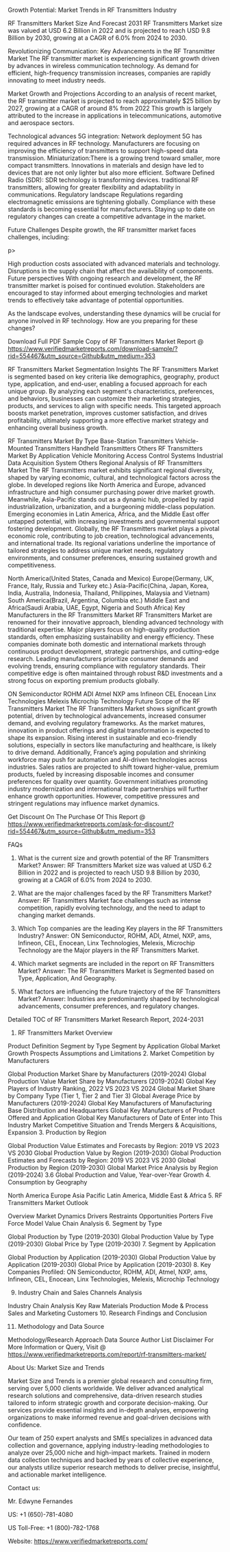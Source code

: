 Growth Potential: Market Trends in RF Transmitters Industry


RF Transmitters Market Size And Forecast 2031
RF Transmitters Market size was valued at USD 6.2 Billion in 2022 and is projected to reach USD 9.8 Billion by 2030, growing at a CAGR of 6.0% from 2024 to 2030.

Revolutionizing Communication: Key Advancements in the RF Transmitter Market
The RF transmitter market is experiencing significant growth driven by advances in wireless communication technology. As demand for efficient, high-frequency transmission increases, companies are rapidly innovating to meet industry needs.

Market Growth and Projections
According to an analysis of recent market, the RF transmitter market is projected to reach approximately $25 billion by 2027, growing at a CAGR of around 8% from 2022 This growth is largely attributed to the increase in applications in telecommunications, automotive and aerospace sectors.

Technological advances
5G integration: Network deployment 5G has required advances in RF technology. Manufacturers are focusing on improving the efficiency of transmitters to support high-speed data transmission.
Miniaturization:There is a growing trend toward smaller, more compact transmitters. Innovations in materials and design have led to devices that are not only lighter but also more efficient.
Software Defined Radio (SDR): SDR technology is transforming devices. traditional RF transmitters, allowing for greater flexibility and adaptability in communications.
Regulatory landscape
Regulations regarding electromagnetic emissions are tightening globally. Compliance with these standards is becoming essential for manufacturers. Staying up to date on regulatory changes can create a competitive advantage in the market.

Future Challenges
Despite growth, the RF transmitter market faces challenges, including:

p>

High production costs associated with advanced materials and technology.
Disruptions in the supply chain that affect the availability of components.
Future perspectives
With ongoing research and development, the RF transmitter market is poised for continued evolution. Stakeholders are encouraged to stay informed about emerging technologies and market trends to effectively take advantage of potential opportunities.

As the landscape evolves, understanding these dynamics will be crucial for anyone involved in RF technology. How are you preparing for these changes?

Download Full PDF Sample Copy of RF Transmitters Market Report @ https://www.verifiedmarketreports.com/download-sample/?rid=554467&utm_source=Github&utm_medium=353

RF Transmitters Market Segmentation Insights
The RF Transmitters Market is segmented based on key criteria like demographics, geography, product type, application, and end-user, enabling a focused approach for each unique group. By analyzing each segment's characteristics, preferences, and behaviors, businesses can customize their marketing strategies, products, and services to align with specific needs. This targeted approach boosts market penetration, improves customer satisfaction, and drives profitability, ultimately supporting a more effective market strategy and enhancing overall business growth.

RF Transmitters Market By Type
Base-Station Transmitters
Vehicle-Mounted Transmitters
Handheld Transmitters
Others
RF Transmitters Market By Application
Vehicle Monitoring
Access Control Systems
Industrial Data Acquisition System
Others
Regional Analysis of RF Transmitters Market
The RF Transmitters market exhibits significant regional diversity, shaped by varying economic, cultural, and technological factors across the globe. In developed regions like North America and Europe, advanced infrastructure and high consumer purchasing power drive market growth. Meanwhile, Asia-Pacific stands out as a dynamic hub, propelled by rapid industrialization, urbanization, and a burgeoning middle-class population. Emerging economies in Latin America, Africa, and the Middle East offer untapped potential, with increasing investments and governmental support fostering development. Globally, the RF Transmitters market plays a pivotal economic role, contributing to job creation, technological advancements, and international trade. Its regional variations underline the importance of tailored strategies to address unique market needs, regulatory environments, and consumer preferences, ensuring sustained growth and competitiveness.

North America(United States, Canada and Mexico)
Europe(Germany, UK, France, Italy, Russia and Turkey etc.)
Asia-Pacific(China, Japan, Korea, India, Australia, Indonesia, Thailand, Philippines, Malaysia and Vietnam)
South America(Brazil, Argentina, Columbia etc.)
Middle East and Africa(Saudi Arabia, UAE, Egypt, Nigeria and South Africa)
Key Manufacturers in the RF Transmitters Market
RF Transmitters Market are renowned for their innovative approach, blending advanced technology with traditional expertise. Major players focus on high-quality production standards, often emphasizing sustainability and energy efficiency. These companies dominate both domestic and international markets through continuous product development, strategic partnerships, and cutting-edge research. Leading manufacturers prioritize consumer demands and evolving trends, ensuring compliance with regulatory standards. Their competitive edge is often maintained through robust R&D investments and a strong focus on exporting premium products globally.

ON Semiconductor
ROHM
ADI
Atmel
NXP
ams
Infineon
CEL
Enocean
Linx Technologies
Melexis
Microchip Technology
Future Scope of the RF Transmitters Market
The RF Transmitters Market shows significant growth potential, driven by technological advancements, increased consumer demand, and evolving regulatory frameworks. As the market matures, innovation in product offerings and digital transformation is expected to shape its expansion. Rising interest in sustainable and eco-friendly solutions, especially in sectors like manufacturing and healthcare, is likely to drive demand. Additionally, France’s aging population and shrinking workforce may push for automation and AI-driven technologies across industries. Sales ratios are projected to shift toward higher-value, premium products, fueled by increasing disposable incomes and consumer preferences for quality over quantity. Government initiatives promoting industry modernization and international trade partnerships will further enhance growth opportunities. However, competitive pressures and stringent regulations may influence market dynamics.

Get Discount On The Purchase Of This Report @ https://www.verifiedmarketreports.com/ask-for-discount/?rid=554467&utm_source=Github&utm_medium=353

FAQs
1. What is the current size and growth potential of the RF Transmitters Market?
Answer: RF Transmitters Market size was valued at USD 6.2 Billion in 2022 and is projected to reach USD 9.8 Billion by 2030, growing at a CAGR of 6.0% from 2024 to 2030.

2. What are the major challenges faced by the RF Transmitters Market?
Answer: RF Transmitters Market face challenges such as intense competition, rapidly evolving technology, and the need to adapt to changing market demands.

3. Which Top companies are the leading Key players in the RF Transmitters Industry?
Answer: ON Semiconductor, ROHM, ADI, Atmel, NXP, ams, Infineon, CEL, Enocean, Linx Technologies, Melexis, Microchip Technology are the Major players in the RF Transmitters Market.

4. Which market segments are included in the report on RF Transmitters Market?
Answer: The RF Transmitters Market is Segmented based on Type, Application, And Geography.

5. What factors are influencing the future trajectory of the RF Transmitters Market?
Answer: Industries are predominantly shaped by technological advancements, consumer preferences, and regulatory changes.

Detailed TOC of RF Transmitters Market Research Report, 2024-2031
1. RF Transmitters Market Overview

Product Definition
Segment by Type
Segment by Application
Global Market Growth Prospects
Assumptions and Limitations
2. Market Competition by Manufacturers

Global Production Market Share by Manufacturers (2019-2024)
Global Production Value Market Share by Manufacturers (2019-2024)
Global Key Players of Industry Ranking, 2022 VS 2023 VS 2024
Global Market Share by Company Type (Tier 1, Tier 2 and Tier 3)
Global Average Price by Manufacturers (2019-2024)
Global Key Manufacturers of Manufacturing Base Distribution and Headquarters
Global Key Manufacturers of Product Offered and Application
Global Key Manufacturers of Date of Enter into This Industry
Market Competitive Situation and Trends
Mergers & Acquisitions, Expansion
3. Production by Region

Global Production Value Estimates and Forecasts by Region: 2019 VS 2023 VS 2030
Global Production Value by Region (2019-2030)
Global Production Estimates and Forecasts by Region: 2019 VS 2023 VS 2030
Global Production by Region (2019-2030)
Global Market Price Analysis by Region (2019-2024) 3.6 Global Production and Value, Year-over-Year Growth
4. Consumption by Geography

North America
Europe
Asia Pacific
Latin America, Middle East & Africa
5. RF Transmitters Market Outlook

Overview
Market Dynamics
Drivers
Restraints
Opportunities
Porters Five Force Model
Value Chain Analysis 
6. Segment by Type

Global Production by Type (2019-2030)
Global Production Value by Type (2019-2030)
Global Price by Type (2019-2030)
7. Segment by Application

Global Production by Application (2019-2030)
Global Production Value by Application (2019-2030)
Global Price by Application (2019-2030)
8. Key Companies Profiled: ON Semiconductor, ROHM, ADI, Atmel, NXP, ams, Infineon, CEL, Enocean, Linx Technologies, Melexis, Microchip Technology

9. Industry Chain and Sales Channels Analysis

Industry Chain Analysis
Key Raw Materials
Production Mode & Process
Sales and Marketing
Customers
10. Research Findings and Conclusion

11. Methodology and Data Source

Methodology/Research Approach
Data Source
Author List
Disclaimer
For More Information or Query, Visit @ https://www.verifiedmarketreports.com/report/rf-transmitters-market/

About Us: Market Size and Trends

Market Size and Trends is a premier global research and consulting firm, serving over 5,000 clients worldwide. We deliver advanced analytical research solutions and comprehensive, data-driven research studies tailored to inform strategic growth and corporate decision-making. Our services provide essential insights and in-depth analyses, empowering organizations to make informed revenue and goal-driven decisions with confidence.

Our team of 250 expert analysts and SMEs specializes in advanced data collection and governance, applying industry-leading methodologies to analyze over 25,000 niche and high-impact markets. Trained in modern data collection techniques and backed by years of collective experience, our analysts utilize superior research methods to deliver precise, insightful, and actionable market intelligence.

Contact us:

Mr. Edwyne Fernandes

US: +1 (650)-781-4080

US Toll-Free: +1 (800)-782-1768

Website: https://www.verifiedmarketreports.com/
